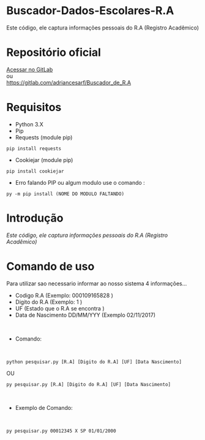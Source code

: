 # Buscador-Dados-Escolares-R.A
Este código, ele captura informações pessoais do R.A (Registro Acadêmico)
<br>
# Repositório oficial
<a href="https://gitlab.com/adriancesarf/Buscador_de_R.A">Acessar no GitLab</a>
<br>ou<br>
<a href="https://gitlab.com/adriancesarf/Buscador_de_R.A">https://gitlab.com/adriancesarf/Buscador_de_R.A</a>
<br>
# Requisitos
* Python 3.X
* Pip
* Requests (module pip)
```
pip install requests
```
* Cookiejar (module pip)
```
pip install cookiejar
```
* Erro falando PIP ou algum modulo use o comando :
```
py -m pip install (NOME DO MODULO FALTANDO)
```
# Introdução
<i>Este código, ele captura informações pessoais do R.A (Registro Acadêmico)</i>
<br>

# Comando de uso
Para utilizar sao necessario informar ao nosso sistema 4 informações...
* Codigo R.A (Exemplo: 000109165828 )
* Digito do R.A (Exemplo: 1 )
* UF (Estado que o R.A se encontra )
* Data de Nascimento DD/MM/YYY (Exemplo 02/11/2017)
<br>

* Comando:
<br>

```
python pesquisar.py [R.A] [Digito do R.A] [UF] [Data Nascimento]
```
OU
```
py pesquisar.py [R.A] [Digito do R.A] [UF] [Data Nascimento]
```
<br>

* Exemplo de Comando:
<br>

```
py pesquisar.py 00012345 X SP 01/01/2000
```
